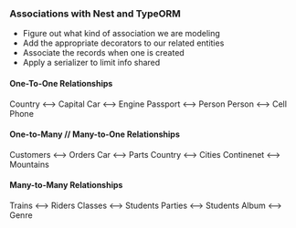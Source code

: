 ### Associations with Nest and TypeORM
* Figure out what kind of association we are modeling
* Add the appropriate decorators to our related entities
* Associate the records when one is created
* Apply a serializer to limit info shared

#### One-To-One Relationships
Country <--> Capital
Car <--> Engine
Passport <--> Person
Person <--> Cell Phone

#### One-to-Many // Many-to-One Relationships
Customers <--> Orders
Car <--> Parts
Country <--> Cities
Continenet <--> Mountains

#### Many-to-Many Relationships
Trains <--> Riders
Classes <--> Students
Parties <--> Students
Album <--> Genre

